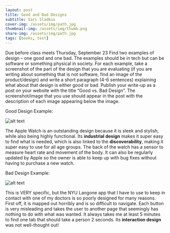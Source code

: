 ```yaml
---
layout: post
title: Good and Bad Designs
subtitle: Sari Sladkus
cover-img: /assets/img/path.jpg
thumbnail-img: /assets/img/thumb.png
share-img: /assets/img/path.jpg
tags: [books, test]
---
```


Due before class meets Thursday, September 23
Find two examples of design – one good and one bad. The examples should be in tech but can be software or something physical in society. For each example, take a screenshot of the part of the design that you are evaluating (if you are writing about something that is not software, find an image of the product/design) and write a short paragraph (4-6 sentences) explaining what about that design is either good or bad. Publish your write-up as a post on your website with the title “Good vs. Bad Design”. The screenshot/image that you use should appear in the post with the description of each image appearing below the image.

Good Design Example:

![alt text](https://media.istockphoto.com/photos/apple-watch-sport-42mm-silver-aluminum-case-with-white-band-picture-id496730484?k=20&m=496730484&s=612x612&w=0&h=uWoESqN4MdfkkwwDCU66XAksagvbPD9FnWKNHl7xSwU=)

The Apple Watch is an outstanding design because it is sleek and stylish, while also being highly functional. Its **industrial design** makes it super easy to find what is needed, which is also linked to the **discoverability**, making it super easy to use for all age groups. The back of the watch has a sensor to measure heart rate and movement of the body. It can also be regularly updated by Apple so the owner is able to keep up with bug fixes without having to purchase a new watch.


Bad Design Example:

![alt text](https://strollerinthecity.com/wp-content/uploads/2019/10/Screen-Shot-2019-10-28-at-1.39.51-PM.png)

This is VERY specific, but the NYU Langone app that I have to use to keep in contact with one of my doctors is so poorly designed for many reasons. First off, it is mapped out horribly and is so difficult to navigate. Each button is very misleading and takes the user to another page that seemingly has nothing to do with what was wanted. It always takes me at least 5 minutes to find one tab that should take a person 2 seconds. Its **interaction design** was not well-thought out!  
